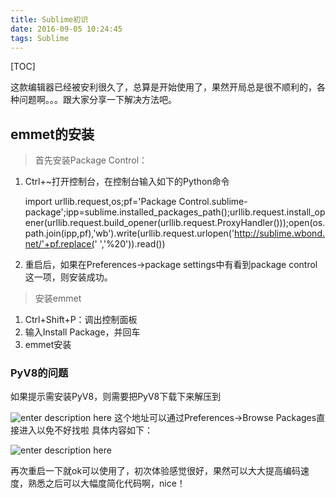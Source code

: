 ```yaml
---
title: Sublime初识
date: 2016-09-05 10:24:45
tags: Sublime
---
```

[TOC]

这款编辑器已经被安利很久了，总算是开始使用了，果然开局总是很不顺利的，各种问题啊。。。跟大家分享一下解决方法吧。
## emmet的安装
>首先安装Package Control：
1. Ctrl+~打开控制台，在控制台输入如下的Python命令


    import  urllib.request,os;pf='Package Control.sublime-package';ipp=sublime.installed_packages_path();urllib.request.install_opener(urllib.request.build_opener(urllib.request.ProxyHandler()));open(os.path.join(ipp,pf),'wb').write(urllib.request.urlopen('http://sublime.wbond.net/'+pf.replace(' ','%20')).read())
2. 重启后，如果在Preferences->package settings中有看到package control这一项，则安装成功。
>安装emmet
1. Ctrl+Shift+P：调出控制面板
2. 输入Install Package，并回车
3. emmet安装

### PyV8的问题
如果提示需安装PyV8，则需要把PyV8下载下来解压到

![enter description here][1]
这个地址可以通过Preferences->Browse Packages直接进入以免不好找啦
具体内容如下：

![enter description here][2]

再次重启一下就ok可以使用了，初次体验感觉很好，果然可以大大提高编码速度，熟悉之后可以大幅度简化代码啊，nice！

  [1]: ./images/Image%206.png "Image 6.png"
  [2]: ./images/Image%207.png "Image 7.png"